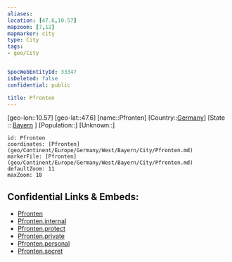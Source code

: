 ```yaml
---
aliases: 
location: [47.6,10.57]
mapzoom: [7,12] 
mapmarker: city 
type: City
tags:
- geo/City


SpocWebEntityId: 33347
isDeleted: false
confidential: public

title: Pfronten
---
```

[geo-lon::10.57]
[geo-lat::47.6]
[name::Pfronten]
[Country::[Germany](geo/Continent/Europe/Germany.md)]
[State :: [Bayern](geo/Continent/Europe/Germany/West/Bayern.md) ]
[Population::]
[Unknown::]


```leaflet
id: Pfronten
coordinates: [Pfronten](geo/Continent/Europe/Germany/West/Bayern/City/Pfronten.md)
markerFile: [Pfronten](geo/Continent/Europe/Germany/West/Bayern/City/Pfronten.md)
defaultZoom: 11 
maxZoom: 18
```


## Confidential Links & Embeds: 
- [Pfronten](../../../../../../../../_public/geo/Continent/Europe/Germany/West/Bayern/City/Pfronten.md) 
- [Pfronten.internal](../../../../../../../../_internal/geo/Continent/Europe/Germany/West/Bayern/City/Pfronten.internal.md) 
- [Pfronten.protect](../../../../../../../../_protect/geo/Continent/Europe/Germany/West/Bayern/City/Pfronten.protect.md) 
- [Pfronten.private](../../../../../../../../_private/geo/Continent/Europe/Germany/West/Bayern/City/Pfronten.private.md) 
- [Pfronten.personal](../../../../../../../../_personal/geo/Continent/Europe/Germany/West/Bayern/City/Pfronten.personal.md) 
- [Pfronten.secret](../../../../../../../../_secret/geo/Continent/Europe/Germany/West/Bayern/City/Pfronten.secret.md) 
